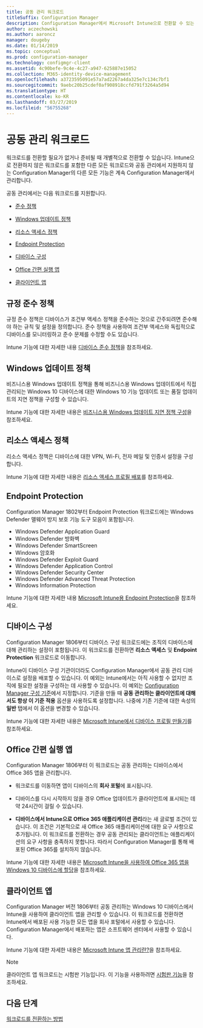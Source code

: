 ```yaml
---
title: 공동 관리 워크로드
titleSuffix: Configuration Manager
description: Configuration Manager에서 Microsoft Intune으로 전환할 수 있는 워크로드에 대해 알아봅니다.
author: aczechowski
ms.author: aaroncz
manager: dougeby
ms.date: 01/14/2019
ms.topic: conceptual
ms.prod: configuration-manager
ms.technology: configmgr-client
ms.assetid: 4c90befe-9c4e-4c27-a947-625887e15052
ms.collection: M365-identity-device-management
ms.openlocfilehash: a3723595091e57a7ad2267a4da325e7c134c7bf1
ms.sourcegitcommit: 9aebc20b25cdef0af908918ccfd791f3264a5d94
ms.translationtype: HT
ms.contentlocale: ko-KR
ms.lasthandoff: 03/27/2019
ms.locfileid: "56755268"
---
```

# <a name="co-management-workloads"></a>공동 관리 워크로드

워크로드를 전환할 필요가 없거나 준비될 때 개별적으로 전환할 수 있습니다. Intune으로 전환하지 않은 워크로드를 포함한 다른 모든 워크로드와 공동 관리에서 지원하지 않는 Configuration Manager의 다른 모든 기능은 계속 Configuration Manager에서 관리합니다.

공동 관리에서는 다음 워크로드를 지원합니다.

- [준수 정책](#compliance-policies)  

- [Windows 업데이트 정책](#windows-update-policies)  

- [리소스 액세스 정책](#resource-access-policies)  

- [Endpoint Protection](#endpoint-protection)  

- [디바이스 구성](#device-configuration)  

- [Office 간편 실행 앱](#office-click-to-run-apps)  

- [클라이언트 앱](#client-apps)  



## <a name="compliance-policies"></a>규정 준수 정책 

규정 준수 정책은 디바이스가 조건부 액세스 정책을 준수하는 것으로 간주되려면 준수해야 하는 규칙 및 설정을 정의합니다. 준수 정책을 사용하여 조건부 액세스와 독립적으로 디바이스를 모니터링하고 준수 문제를 수정할 수도 있습니다. 

Intune 기능에 대한 자세한 내용 [디바이스 준수 정책](https://docs.microsoft.com/intune/device-compliance-get-started)을 참조하세요.  



## <a name="windows-update-policies"></a>Windows 업데이트 정책

비즈니스용 Windows 업데이트 정책을 통해 비즈니스용 Windows 업데이트에서 직접 관리되는 Windows 10 디바이스에 대한 Windows 10 기능 업데이트 또는 품질 업데이트의 지연 정책을 구성할 수 있습니다. 

Intune 기능에 대한 자세한 내용은 [비즈니스용 Windows 업데이트 지연 정책 구성](https://docs.microsoft.com/intune/windows-update-for-business-configure)을 참조하세요.  



## <a name="resource-access-policies"></a>리소스 액세스 정책

리소스 액세스 정책은 디바이스에 대한 VPN, Wi-Fi, 전자 메일 및 인증서 설정을 구성합니다. 

Intune 기능에 대한 자세한 내용은 [리소스 액세스 프로필 배포](https://docs.microsoft.com/intune/device-profiles)를 참조하세요.



## <a name="endpoint-protection"></a>Endpoint Protection
<!--1357365-->

Configuration Manager 1802부터 Endpoint Protection 워크로드에는 Windows Defender 맬웨어 방지 보호 기능 도구 모음이 포함됩니다. 

- Windows Defender Application Guard  
- Windows Defender 방화벽  
- Windows Defender SmartScreen  
- Windows 암호화  
- Windows Defender Exploit Guard  
- Windows Defender Application Control  
- Windows Defender Security Center  
- Windows Defender Advanced Threat Protection  
- Windows Information Protection  

Intune 기능에 대한 자세한 내용 [Microsoft Intune용 Endpoint Protection](https://docs.microsoft.com/intune/endpoint-protection-windows-10)을 참조하세요.



## <a name="device-configuration"></a>디바이스 구성
<!--1357903-->

Configuration Manager 1806부터 디바이스 구성 워크로드에는 조직의 디바이스에 대해 관리하는 설정이 포함됩니다. 이 워크로드를 전환하면 **리소스 액세스** 및 **Endpoint Protection** 워크로드로 이동합니다.

Intune이 디바이스 구성 기관이더라도 Configuration Manager에서 공동 관리 디바이스로 설정을 배포할 수 있습니다. 이 예외는 Intune에서는 아직 사용할 수 없지만 조직에 필요한 설정을 구성하는 데 사용할 수 있습니다. 이 예외는 [Configuration Manager 구성 기준](/sccm/compliance/deploy-use/create-configuration-baselines)에서 지정합니다. 기준을 만들 때 **공동 관리하는 클라이언트에 대해서도 항상 이 기준 적용** 옵션을 사용하도록 설정합니다. 나중에 기존 기준에 대한 속성의 **일반** 탭에서 이 옵션을 변경할 수 있습니다.  

Intune 기능에 대한 자세한 내용은 [Microsoft Intune에서 디바이스 프로필 만들기](https://docs.microsoft.com/intune/device-profile-create)를 참조하세요.  



## <a name="office-click-to-run-apps"></a>Office 간편 실행 앱
<!--1357841-->

Configuration Manager 1806부터 이 워크로드는 공동 관리하는 디바이스에서 Office 365 앱을 관리합니다. 

- 워크로드를 이동하면 앱이 디바이스의 **회사 포털**에 표시됩니다.  

- 디바이스를 다시 시작하지 않을 경우 Office 업데이트가 클라이언트에 표시되는 데 약 24시간이 걸릴 수 있습니다.  

- **디바이스에서 Intune으로 Office 365 애플리케이션 관리**라는 새 글로벌 조건이 있습니다. 이 조건은 기본적으로 새 Office 365 애플리케이션에 대한 요구 사항으로 추가됩니다. 이 워크로드를 전환하는 경우 공동 관리되는 클라이언트는 애플리케이션의 요구 사항을 충족하지 못합니다. 따라서 Configuration Manager를 통해 배포된 Office 365를 설치하지 않습니다.  

Intune 기능에 대한 자세한 내용은 [Microsoft Intune을 사용하여 Office 365 앱을 Windows 10 디바이스에 할당](https://docs.microsoft.com/intune/apps-add-office365)을 참조하세요. 



## <a name="client-apps"></a>클라이언트 앱
<!--1357892-->

Configuration Manager 버전 1806부터 공동 관리하는 Windows 10 디바이스에서 Intune을 사용하여 클라이언트 앱을 관리할 수 있습니다. 이 워크로드를 전환하면 Intune에서 배포된 사용 가능한 모든 앱을 회사 포털에서 사용할 수 있습니다. Configuration Manager에서 배포하는 앱은 소프트웨어 센터에서 사용할 수 있습니다.

Intune 기능에 대한 자세한 내용은 [Microsoft Intune 앱 관리란?](https://docs.microsoft.com/intune/app-management)을 참조하세요. 

> [!Note]  
> 클라이언트 앱 워크로드는 시험판 기능입니다. 이 기능을 사용하려면 [시험판 기능](/sccm/core/servers/manage/pre-release-features)을 참조하세요.  



## <a name="next-steps"></a>다음 단계

[워크로드를 전환하는 방법](/sccm/comanage/how-to-switch-workloads)  


